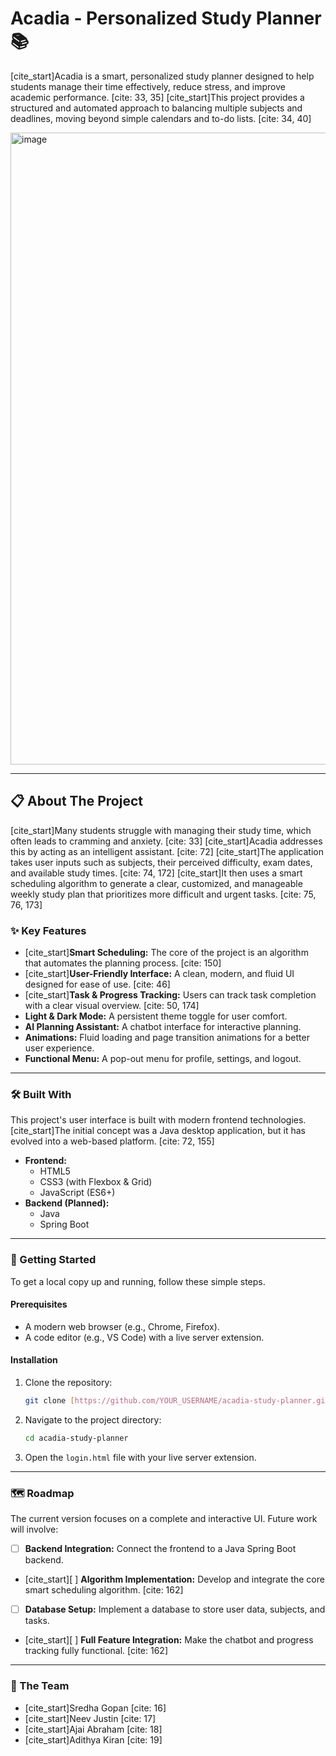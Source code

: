 # Acadia - Personalized Study Planner 📚

[cite_start]Acadia is a smart, personalized study planner designed to help students manage their time effectively, reduce stress, and improve academic performance. [cite: 33, 35] [cite_start]This project provides a structured and automated approach to balancing multiple subjects and deadlines, moving beyond simple calendars and to-do lists. [cite: 34, 40]

<img width="1905" height="1011" alt="image" src="https://github.com/user-attachments/assets/c1cf3bbe-c01f-4609-b886-9c1a751266ed" />


---

## 📋 About The Project

[cite_start]Many students struggle with managing their study time, which often leads to cramming and anxiety. [cite: 33] [cite_start]Acadia addresses this by acting as an intelligent assistant. [cite: 72] [cite_start]The application takes user inputs such as subjects, their perceived difficulty, exam dates, and available study times. [cite: 74, 172] [cite_start]It then uses a smart scheduling algorithm to generate a clear, customized, and manageable weekly study plan that prioritizes more difficult and urgent tasks. [cite: 75, 76, 173]

### ✨ Key Features

* [cite_start]**Smart Scheduling:** The core of the project is an algorithm that automates the planning process. [cite: 150]
* [cite_start]**User-Friendly Interface:** A clean, modern, and fluid UI designed for ease of use. [cite: 46]
* [cite_start]**Task & Progress Tracking:** Users can track task completion with a clear visual overview. [cite: 50, 174]
* **Light & Dark Mode:** A persistent theme toggle for user comfort.
* **AI Planning Assistant:** A chatbot interface for interactive planning.
* **Animations:** Fluid loading and page transition animations for a better user experience.
* **Functional Menu:** A pop-out menu for profile, settings, and logout.

---

### 🛠️ Built With

This project's user interface is built with modern frontend technologies. [cite_start]The initial concept was a Java desktop application, but it has evolved into a web-based platform. [cite: 72, 155]

* **Frontend:**
    * HTML5
    * CSS3 (with Flexbox & Grid)
    * JavaScript (ES6+)
* **Backend (Planned):**
    * Java
    * Spring Boot

---

### 🚀 Getting Started

To get a local copy up and running, follow these simple steps.

#### Prerequisites

* A modern web browser (e.g., Chrome, Firefox).
* A code editor (e.g., VS Code) with a live server extension.

#### Installation

1.  Clone the repository:
    ```sh
    git clone [https://github.com/YOUR_USERNAME/acadia-study-planner.git](https://github.com/YOUR_USERNAME/acadia-study-planner.git)
    ```
2.  Navigate to the project directory:
    ```sh
    cd acadia-study-planner
    ```
3.  Open the `login.html` file with your live server extension.

---

### 🗺️ Roadmap

The current version focuses on a complete and interactive UI. Future work will involve:

* [ ] **Backend Integration:** Connect the frontend to a Java Spring Boot backend.
* [cite_start][ ] **Algorithm Implementation:** Develop and integrate the core smart scheduling algorithm. [cite: 162]
* [ ] **Database Setup:** Implement a database to store user data, subjects, and tasks.
* [cite_start][ ] **Full Feature Integration:** Make the chatbot and progress tracking fully functional. [cite: 162]

---

### 👥 The Team

* [cite_start]Sredha Gopan [cite: 16]
* [cite_start]Neev Justin [cite: 17]
* [cite_start]Ajai Abraham [cite: 18]
* [cite_start]Adithya Kiran [cite: 19]

